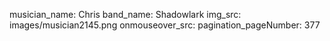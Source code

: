 musician_name: Chris
band_name: Shadowlark
img_src: images/musician2145.png
onmouseover_src: 
pagination_pageNumber: 377